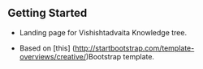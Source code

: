 ## Getting Started

* Landing page for Vishishtadvaita Knowledge tree.

* Based on [this] (http://startbootstrap.com/template-overviews/creative/)Bootstrap template.
